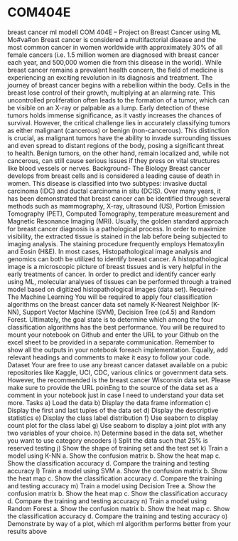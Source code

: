 # COM404E
breast cancer ml modell
COM 404E – Project on Breast Cancer using ML
Mo#va#on
Breast cancer is considered a multifactorial disease and the most common cancer in 
women worldwide with approximately 30% of all female cancers (i.e. 1.5 million 
women are diagnosed with breast cancer each year, and 500,000 women die from 
this disease in the world). While breast cancer remains a prevalent health concern, 
the field of medicine is experiencing an exciting revolution in its diagnosis and 
treatment. The journey of breast cancer begins with a rebellion within the body. Cells 
in the breast lose control of their growth, multiplying at an alarming rate. This 
uncontrolled proliferation often leads to the formation of a tumor, which can be visible 
on an X-ray or palpable as a lump. Early detection of these tumors holds immense 
significance, as it vastly increases the chances of survival.
However, the critical challenge lies in accurately classifying tumors as either 
malignant (cancerous) or benign (non-cancerous). This distinction is crucial, as 
malignant tumors have the ability to invade surrounding tissues and even spread to 
distant regions of the body, posing a significant threat to health. Benign tumors, on 
the other hand, remain localized and, while not cancerous, can still cause serious 
issues if they press on vital structures like blood vessels or nerves.
Background- The Biology
Breast cancer develops from breast cells and is considered a leading cause of death 
in women. This disease is classified into two subtypes: invasive ductal carcinoma 
(IDC) and ductal carcinoma in situ (DCIS). Over many years, it has been demonstrated
that breast cancer can be identified through several methods such as mammography, 
X-ray, ultrasound (US), Portion Emission Tomography (PET), Computed Tomography, 
temperature measurement and Magnetic Resonance Imaging (MRI). Usually, the 
golden standard approach for breast cancer diagnosis is a pathological process. In 
order to maximize visibility, the extracted tissue is stained in the lab before being 
subjected to imaging analysis. The staining procedure frequently employs 
Hematoxylin and Eosin (H&E). In most cases, Histopathological image analysis and 
genomics can both be utilized to identify breast cancer. A histopathological image is 
a microscopic picture of breast tissues and is very helpful in the early treatments of 
cancer. In order to predict and identify cancer early using ML, molecular analyses of 
tissues can be performed through a trained model based on digitized
histopathological images (data set).
Required- The Machine Learning
You will be required to apply four classification algorithms on the breast cancer data 
set namely K-Nearest Neighbor (K-NN), Support Vector Machine (SVM), Decision 
Tree (c4.5) and Random Forest. Ultimately, the goal state is to determine which 
among the four classification algorithms has the best performance. 
You will be required to mount your notebook on Github and enter the URL to your 
Github on the excel sheet to be provided in a separate communication. Remember 
to show all the outputs in your notebook foreach implementation. Equally, add 
relevant headings and comments to make it easy to follow your code. 
Dataset
Your are free to use any breast cancer dataset available on a pubic repositories like Kaggle, 
UCI, CDC, various clinics or government data sets. However, the recommended is the breast 
cancer Wisconsin data set. 
Please make sure to provide the URL poinEng to the source of the data set as a comment in 
your notebook just in case I need to understand your data set more.
Tasks
a) Load the data
b) Display the data frame information
c) Display the first and last tuples of the data set
d) Display the descriptive statistics 
e) Display the class label distribution
f) Use seaborn to display count plot for the class label
g) Use seaborn to display a joint plot with any two variables of your choice.
h) Determine based in the data set, whether you want to use category encoders
i) Split the data such that 25% is reserved testing
j) Show the shape of training set and the test set
k) Train a model using K-NN 
a. Show the confusion matrix
b. Show the heat map
c. Show the classification accuracy
d. Compare the training and testing accuracy
l) Train a model using SVM
a. Show the confusion matrix
b. Show the heat map
c. Show the classification accuracy
d. Compare the training and testing accuracy
m) Train a model using Decision Tree
a. Show the confusion matrix
b. Show the heat map
c. Show the classification accuracy
d. Compare the training and testing accuracy
n) Train a model using Random Forest
a. Show the confusion matrix
b. Show the heat map
c. Show the classification accuracy
d. Compare the training and testing accuracy
o) Demonstrate by way of a plot, which ml algorithm performs better from your
results above

